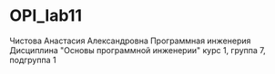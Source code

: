 # OPI_lab11
Чистова 
Анастасия
Александровна
Программная инженерия
Дисциплина "Основы программной инженерии"
курс 1, группа 7, подгруппа 1
